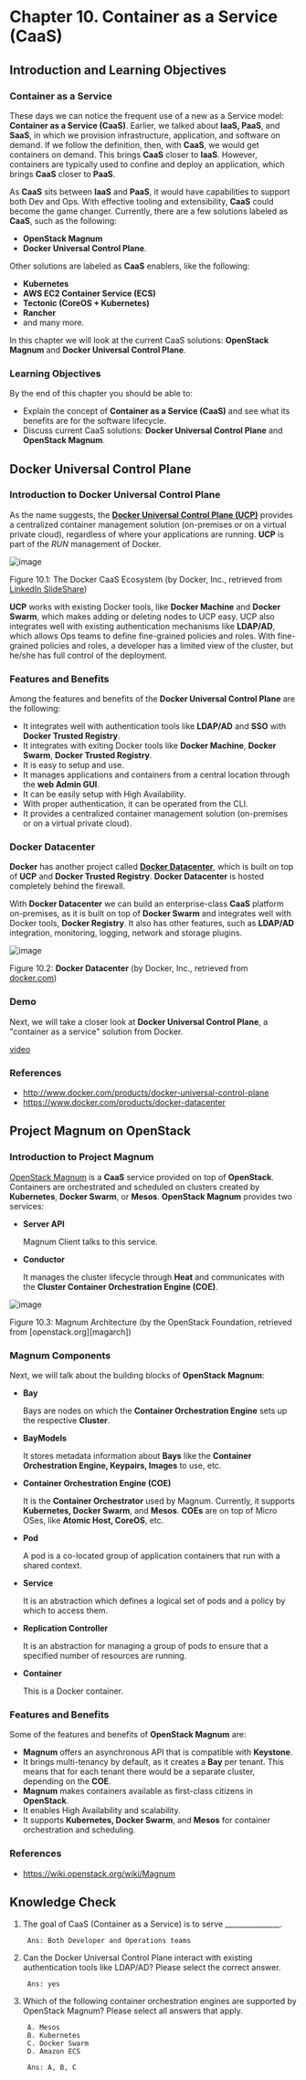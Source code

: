 # Chapter 10. Container as a Service (CaaS)

## Introduction and Learning Objectives
### Container as a Service
These days we can notice the frequent use of a new as a Service model: __Container as a Service (CaaS)__. Earlier, we talked about __IaaS, PaaS__, and __SaaS__, in which we provision infrastructure, application, and software on demand. If we follow the definition, then, with __CaaS__, we would get containers on demand. This brings __CaaS__ closer to __IaaS__. However, containers are typically used to confine and deploy an application, which brings __CaaS__ closer to __PaaS__.

As __CaaS__ sits between __IaaS__ and __PaaS__, it would have capabilities to support both Dev and Ops. With effective tooling and extensibility, __CaaS__ could become the game changer. Currently, there are a few solutions labeled as __CaaS__, such as the following:

+ __OpenStack Magnum__
+ __Docker Universal Control Plane__.

Other solutions are labeled as __CaaS__ enablers, like the following:

+ __Kubernetes__
+ __AWS EC2 Container Service (ECS)__
+ __Tectonic (CoreOS + Kubernetes)__
+ __Rancher__
+ and many more.

In this chapter we will look at the current CaaS solutions: __OpenStack Magnum__ and __Docker Universal Control Plane__.

### Learning Objectives
By the end of this chapter you should be able to:

+ Explain the concept of __Container as a Service (CaaS)__ and see what its benefits are for the software lifecycle. 
+ Discuss current CaaS solutions: __Docker Universal Control Plane__ and __OpenStack Magnum__.


## Docker Universal Control Plane
### Introduction to Docker Universal Control Plane
As the name suggests, the [__Docker Universal Control Plane (UCP)__][ducp] provides a centralized container management solution (on-premises or on a virtual private cloud), regardless of where your applications are running. __UCP__ is part of the _RUN_ management of Docker.

![image][img1]

Figure 10.1: The Docker CaaS Ecosystem (by Docker, Inc., retrieved from [LinkedIn SlideShare][dcaas])

__UCP__ works with existing Docker tools, like __Docker Machine__ and __Docker Swarm__, which makes adding or deleting nodes to UCP easy. UCP also integrates well with existing authentication mechanisms like __LDAP/AD__, which allows Ops teams to define fine-grained policies and roles. With fine-grained policies and roles, a developer has a limited view of the cluster, but he/she has full control of the deployment.

### Features and Benefits
Among the features and benefits of the __Docker Universal Control Plane__ are the following:

+ It integrates well with authentication tools like __LDAP/AD__ and __SSO__ with __Docker Trusted Registry__.
+ It integrates with exiting Docker tools like __Docker Machine__, __Docker Swarm__, __Docker Trusted Registry__.
+ It is easy to setup and use.
+ It manages applications and containers from a central location through the __web Admin GUI__.
+ It can be easily setup with High Availability.
+ With proper authentication, it can be operated from the CLI.
+ It provides a centralized container management solution (on-premises or on a virtual private cloud).

### Docker Datacenter
__Docker__ has another project called [__Docker Datacenter__][ddc], which is built on top of __UCP__ and __Docker Trusted Registry__. __Docker Datacenter__ is hosted completely behind the firewall.

With __Docker Datacenter__ we can build an enterprise-class __CaaS__ platform on-premises, as it is built on top of __Docker Swarm__ and integrates well with Docker tools, __Docker Registry__. It also has other features, such as __LDAP/AD__ integration, monitoring, logging, network and storage plugins. 

![image][img2]

Figure 10.2: __Docker Datacenter__ (by Docker, Inc., retrieved from [docker.com][ddcd])

### Demo
Next, we will take a closer look at __Docker Universal Control Plane__, a "container as a service" solution from Docker.

[video][vid1]

### References
+ http://www.docker.com/products/docker-universal-control-plane
+ https://www.docker.com/products/docker-datacenter


## Project Magnum on OpenStack
### Introduction to Project Magnum
[OpenStack Magnum][magnum] is a __CaaS__ service provided on top of __OpenStack__. Containers are orchestrated and scheduled on clusters created by __Kubernetes__, __Docker Swarm__, or __Mesos__. __OpenStack Magnum__ provides two services:

+ __Server API__

    Magnum Client talks to this service.

+ __Conductor__

    It manages the cluster lifecycle through __Heat__ and communicates with the __Cluster Container Orchestration Engine (COE)__.

![image][img3]

Figure 10.3: Magnum Architecture (by the OpenStack Foundation, retrieved from [openstack.org][magarch])

### Magnum Components
Next, we will talk about the building blocks of __OpenStack Magnum__:

+ __Bay__

    Bays are nodes on which the __Container Orchestration Engine__ sets up the respective __Cluster__.

+ __BayModels__

    It stores metadata information about __Bays__ like the __Container Orchestration Engine, Keypairs, Images__ to use, etc.

+ __Container Orchestration Engine (COE)__

    It is the __Container Orchestrator__ used by Magnum. Currently, it supports __Kubernetes, Docker Swarm__, and __Mesos__. __COEs__ are on top of Micro OSes, like __Atomic Host, CoreOS__, etc.

+ __Pod__

    A pod is a co-located group of application containers that run with a shared context.

+ __Service__

    It is an abstraction which defines a logical set of pods and a policy by which to access them.

+ __Replication Controller__

    It is an abstraction for managing a group of pods to ensure that a specified number of resources are running.

+ __Container__

    This is a Docker container.

### Features and Benefits
Some of the features and benefits of __OpenStack Magnum__ are:

+ __Magnum__ offers an asynchronous API that is compatible with __Keystone__.
+ It brings multi-tenancy by default, as it creates a __Bay__ per tenant. This means that for each tenant there would be a separate cluster, depending on the __COE__.
+ __Magnum__ makes containers available as first-class citizens in __OpenStack__.
+ It enables High Availability and scalability.
+ It supports __Kubernetes, Docker Swarm__, and __Mesos__ for container orchestration and scheduling.

### References
+ https://wiki.openstack.org/wiki/Magnum


## Knowledge Check
1. The goal of CaaS (Container as a Service) is to serve _______________. 

        Ans: Both Developer and Operations teams

2. Can the Docker Universal Control Plane interact with existing authentication tools like LDAP/AD? Please select the correct answer.

        Ans: yes

3. Which of the following container orchestration engines are supported by OpenStack Magnum? Please select all answers that apply.

        A. Mesos
        B. Kubernetes
        C. Docker Swarm
        D. Amazon ECS

        Ans: A, B, C


[vid1]: https://edx-video.net/LINLFS15/LINLFS152016-V004500_DTH.mp4

[img1]: https://prod-edxapp.edx-cdn.org/assets/courseware/v1/e531a967ddfed4d270e0529802120178/asset-v1:LinuxFoundationX+LFS151.x+2T2016+type@asset+block/Fig.10.1_-_The_Docker_CaaS_Ecosystem.jpg
[img2]: https://prod-edxapp.edx-cdn.org/assets/courseware/v1/a7f79f160ca545f97d5111eee0602510/asset-v1:LinuxFoundationX+LFS151.x+2T2016+type@asset+block/Fig_10.2_-_Docker_Datacenter.png
[img3]: https://prod-edxapp.edx-cdn.org/assets/courseware/v1/7636e7435e9c9af6336e8ea57821cbd6/asset-v1:LinuxFoundationX+LFS151.x+2T2016+type@asset+block/Fig.10.3_-_Magnum_architecture.png

[ducp]: http://www.docker.com/products/docker-universal-control-plane
[dcaas]: http://image.slidesharecdn.com/harishdockerenterprisemeetup-160405142059/95/dockerizing-within-enterprises-10-638.jpg
[ddc]: https://www.docker.com/products/docker-datacenter
[ddcd]: https://www.docker.com/sites/default/files/image_docker_1_1.png
[magnum]: https://wiki.openstack.org/wiki/Magnum
[manarch]: https://wiki.openstack.org/w/images/6/61/Magnum_architecture.png


